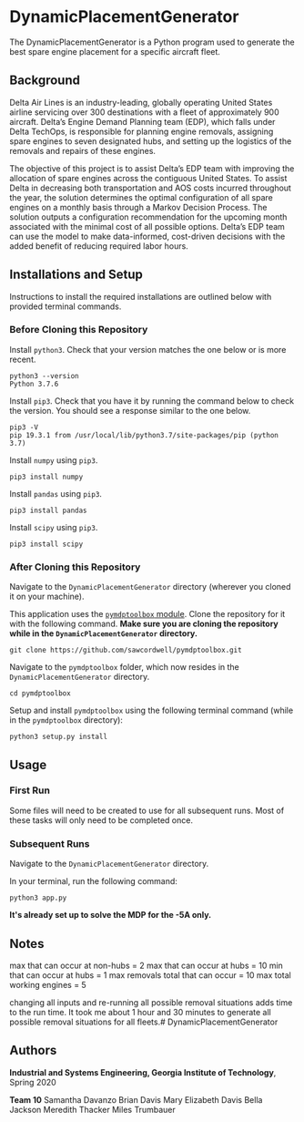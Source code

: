 # DynamicPlacementGenerator

The DynamicPlacementGenerator is a Python program used to generate the best spare engine placement for a specific aircraft fleet. 

## Background

Delta Air Lines is an industry-leading, globally operating United States airline servicing over 300 destinations with a fleet of approximately 900 aircraft. Delta’s Engine Demand Planning team (EDP), which falls under Delta TechOps, is responsible for planning engine removals, assigning spare engines to seven designated hubs, and setting up the logistics of the removals and repairs of these engines.

The objective of this project is to assist Delta’s EDP team with improving the allocation of spare engines across the contiguous United States. To assist Delta in decreasing both transportation and AOS costs incurred throughout the year, the solution determines the optimal configuration of all spare engines on a monthly basis through a Markov Decision Process. The solution outputs a configuration recommendation for the upcoming month associated with the minimal cost of all possible options. Delta’s EDP team can use the model to make data-informed, cost-driven decisions with the added benefit of reducing required labor hours.

## Installations and Setup

Instructions to install the required installations are outlined below with provided terminal commands. 

### Before Cloning this Repository

Install `python3`. Check that your version matches the one below or is more recent.
```
python3 --version
Python 3.7.6
```

Install `pip3`. Check that you have it by running the command below to check the version. You should see a response similar to the one below.
``` 
pip3 -V
pip 19.3.1 from /usr/local/lib/python3.7/site-packages/pip (python 3.7)
```

Install `numpy` using `pip3`.
```
pip3 install numpy
```

Install `pandas` using `pip3`.
```
pip3 install pandas
```

Install `scipy` using `pip3`.
```
pip3 install scipy
```

### After Cloning this Repository

Navigate to the `DynamicPlacementGenerator` directory (wherever you cloned it on your machine). 

This application uses the [`pymdptoolbox` module](https://github.com/sawcordwell/pymdptoolbox "Markov Decision Process (MDP) Toolbox for Python"). Clone the repository for it with the following command. **Make sure you are cloning the repository while in the `DynamicPlacementGenerator` directory.**
```
git clone https://github.com/sawcordwell/pymdptoolbox.git
```

Navigate to the `pymdptoolbox` folder, which now resides in the `DynamicPlacementGenerator` directory.
```
cd pymdptoolbox
```

Setup and install `pymdptoolbox` using the following terminal command (while in the `pymdptoolbox` directory):
```
python3 setup.py install
```

## Usage

### First Run 

Some files will need to be created to use for all subsequent runs. Most of these tasks will only need to be completed once.

### Subsequent Runs

Navigate to the `DynamicPlacementGenerator` directory.

In your terminal, run the following command:
```
python3 app.py
```

**It's already set up to solve the MDP for the -5A only.**

## Notes

max that can occur at non-hubs = 2
max that can occur at hubs = 10
min that can occur at hubs = 1
max removals total that can occur = 10
max total working engines = 5

changing all inputs and re-running all possible removal situations adds time to the run time. It took me about 1 hour and 30 minutes to generate all possible removal situations for all fleets.# DynamicPlacementGenerator

## Authors

**Industrial and Systems Engineering, Georgia Institute of Technology**, Spring 2020

**Team 10**
Samantha Davanzo
Brian Davis
Mary Elizabeth Davis
Bella Jackson
Meredith Thacker
Miles Trumbauer

